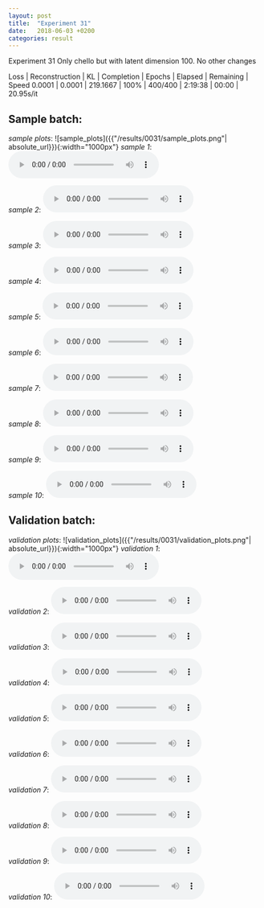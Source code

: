 ```yaml
---
layout: post
title:  "Experiment 31"
date:   2018-06-03 +0200
categories: result
---
```

Experiment 31
Only chello but with latent dimension 100. No other changes

Loss | Reconstruction | KL | Completion | Epochs | Elapsed | Remaining | Speed
0.0001 | 0.0001 | 219.1667 | 100% | 400/400 | 2:19:38 | 00:00 | 20.95s/it



## **Sample batch**:
_sample plots_:
![sample_plots]({{"/results/0031/sample_plots.png"| absolute_url}}){:width="1000px"}
_sample 1_:
<audio src="/ResultsOverview/results/0031/sample_1.wav" controls preload></audio>

_sample 2_:
<audio src="/ResultsOverview/results/0031/sample_2.wav" controls preload></audio>

_sample 3_:
<audio src="/ResultsOverview/results/0031/sample_3.wav" controls preload></audio>

_sample 4_:
<audio src="/ResultsOverview/results/0031/sample_4.wav" controls preload></audio>

_sample 5_:
<audio src="/ResultsOverview/results/0031/sample_5.wav" controls preload></audio>

_sample 6_:
<audio src="/ResultsOverview/results/0031/sample_6.wav" controls preload></audio>

_sample 7_:
<audio src="/ResultsOverview/results/0031/sample_7.wav" controls preload></audio>

_sample 8_:
<audio src="/ResultsOverview/results/0031/sample_8.wav" controls preload></audio>

_sample 9_:
<audio src="/ResultsOverview/results/0031/sample_9.wav" controls preload></audio>

_sample 10_:
<audio src="/ResultsOverview/results/0031/sample_10.wav" controls preload></audio>

## **Validation batch**:
_validation plots_:
![validation_plots]({{"/results/0031/validation_plots.png"| absolute_url}}){:width="1000px"}
_validation 1_:
<audio src="/ResultsOverview/results/0031/validation_1.wav" controls preload></audio>

_validation 2_:
<audio src="/ResultsOverview/results/0031/validation_2.wav" controls preload></audio>

_validation 3_:
<audio src="/ResultsOverview/results/0031/validation_3.wav" controls preload></audio>

_validation 4_:
<audio src="/ResultsOverview/results/0031/validation_4.wav" controls preload></audio>

_validation 5_:
<audio src="/ResultsOverview/results/0031/validation_5.wav" controls preload></audio>

_validation 6_:
<audio src="/ResultsOverview/results/0031/validation_6.wav" controls preload></audio>

_validation 7_:
<audio src="/ResultsOverview/results/0031/validation_7.wav" controls preload></audio>

_validation 8_:
<audio src="/ResultsOverview/results/0031/validation_8.wav" controls preload></audio>

_validation 9_:
<audio src="/ResultsOverview/results/0031/validation_9.wav" controls preload></audio>

_validation 10_:
<audio src="/ResultsOverview/results/0031/validation_10.wav" controls preload></audio>
